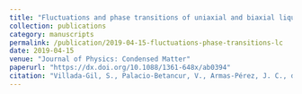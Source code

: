 ```yaml
---
title: "Fluctuations and phase transitions of uniaxial and biaxial liquid crystals"
collection: publications
category: manuscripts
permalink: /publication/2019-04-15-fluctuations-phase-transitions-lc
date: 2019-04-15
venue: "Journal of Physics: Condensed Matter"
paperurl: "https://dx.doi.org/10.1088/1361-648x/ab0394"
citation: "Villada-Gil, S., Palacio-Betancur, V., Armas-Pérez, J. C., de Pablo, J. J., & Hernández-Ortiz, J. P. (2019). *Fluctuations and phase transitions of uniaxial and biaxial liquid crystals using a theoretically informed Monte Carlo and Landau free energy density.* <i>Journal of Physics: Condensed Matter</i>, 31(17), 175101. https://dx.doi.org/10.1088/1361-648x/ab0394"
---
```

